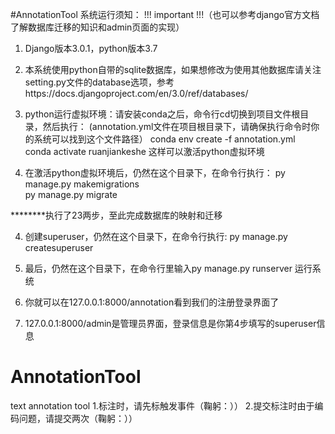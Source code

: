 #AnnotationTool
系统运行须知：
!!! important !!!（也可以参考django官方文档了解数据库迁移的知识和admin页面的实现）

1. Django版本3.0.1，python版本3.7

2. 本系统使用python自带的sqlite数据库，如果想修改为使用其他数据库请关注setting.py文件的database选项，参考https://docs.djangoproject.com/en/3.0/ref/databases/

3. python运行虚拟环境：请安装conda之后，命令行cd切换到项目文件根目录，然后执行：
(annotation.yml文件在项目根目录下，请确保执行命令时你的系统可以找到这个文件路径）
conda env create -f annotation.yml              
conda activate ruanjiankeshe
这样可以激活python虚拟环境

3. 在激活python虚拟环境后，仍然在这个目录下，在命令行执行：
py manage.py makemigrations           
py manage.py migrate

********执行了23两步，至此完成数据库的映射和迁移

4. 创建superuser，仍然在这个目录下，在命令行执行:
py manage.py createsuperuser 

5. 最后，仍然在这个目录下，在命令行里输入py manage.py runserver 运行系统

6. 你就可以在127.0.0.1:8000/annotation看到我们的注册登录界面了

7. 127.0.0.1:8000/admin是管理员界面，登录信息是你第4步填写的superuser信息




# AnnotationTool
text annotation tool
1.标注时，请先标触发事件（鞠躬：））
2.提交标注时由于编码问题，请提交两次（鞠躬：））


